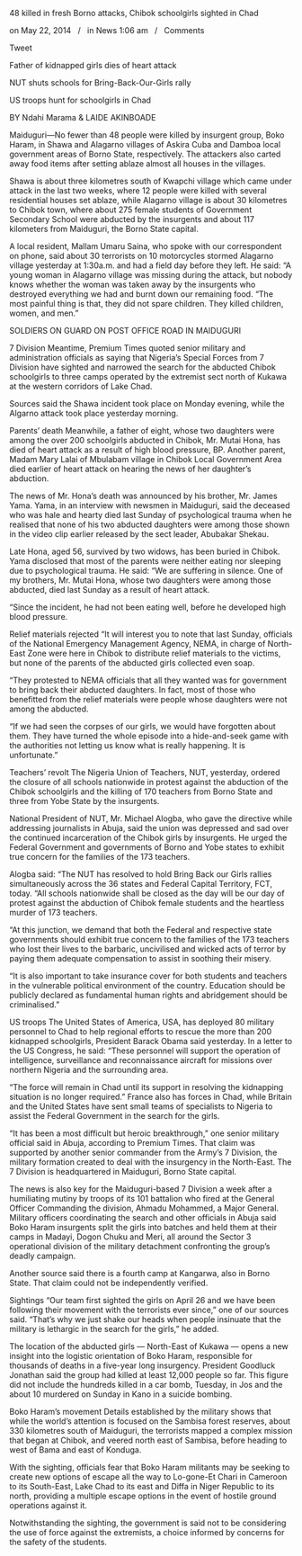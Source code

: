 48 killed in fresh Borno attacks, Chibok schoolgirls sighted in Chad

on May 22, 2014   /   in News 1:06 am   /   Comments

Tweet

Father of kidnapped girls dies of heart attack

NUT shuts schools for Bring-Back-Our-Girls rally

US troops hunt for schoolgirls in Chad

BY Ndahi Marama & LAIDE AKINBOADE

Maiduguri—No fewer than 48 people were killed by insurgent group, Boko Haram, in Shawa and Alagarno villages of Askira Cuba and Damboa local government areas of Borno State, respectively.
The attackers also carted away food items after setting ablaze almost all houses in the villages.

Shawa is about three kilometres south of Kwapchi village which came under attack in the last two weeks, where 12 people were killed with several residential houses set ablaze, while Alagarno village is about 30 kilometres to Chibok town, where about 275 female students of Government Secondary School were abducted by the insurgents and about 117 kilometers from Maiduguri, the Borno State capital.

A local resident, Mallam Umaru Saina, who spoke with our correspondent on phone, said about 30 terrorists on 10 motorcycles stormed Alagarno village yesterday at 1:30a.m. and had a field day before they left.
He said: “A young woman in Alagarno village was missing during the attack, but nobody knows whether the woman was taken away by the insurgents who destroyed everything we had and burnt down our remaining food.
“The most painful thing is that, they did not spare children. They killed children, women, and men.”

SOLDIERS ON GUARD ON POST OFFICE ROAD IN MAIDUGURI

7 Division
Meantime, Premium Times quoted senior military and administration officials as saying that Nigeria’s Special Forces from 7 Division have sighted and narrowed the search for the abducted Chibok schoolgirls to three camps operated by the extremist sect north of Kukawa at the western corridors of Lake Chad.

Sources said the Shawa incident took place on Monday evening, while the Algarno attack took place yesterday morning.

Parents’ death
Meanwhile, a father of eight, whose two daughters were among the over 200 schoolgirls abducted in Chibok, Mr. Mutai Hona, has died of heart attack as a result of high blood pressure, BP.
Another parent, Madam Mary Lalai of Mbulabam village in Chibok Local Government Area died earlier of heart attack on hearing the news of her daughter’s abduction.

The news of Mr. Hona’s death was announced by his brother, Mr. James Yama. Yama, in an interview with newsmen in Maiduguri, said the deceased who was hale and hearty died last Sunday of psychological trauma when he realised that none of his two abducted daughters were among those shown in the video clip earlier released by the sect leader, Abubakar Shekau.

Late Hona, aged 56, survived by two widows, has been buried in Chibok.
Yama disclosed that most of the parents were neither eating nor sleeping due to psychological trauma.
He said: “We are suffering in silence. One of my brothers, Mr. Mutai Hona, whose two daughters were among those abducted, died last Sunday as a result of heart attack.

“Since the incident, he had not been eating well, before he developed high blood pressure.

Relief materials rejected
“It will interest you to note that last Sunday, officials of the National Emergency Management Agency, NEMA, in charge of North-East Zone were here in Chibok to distribute relief materials to the victims, but none of the parents of the abducted girls collected even soap.

“They protested to NEMA officials that all they wanted was for government to bring back their abducted daughters. In fact, most of those who benefitted from the relief materials were people whose daughters were not among the abducted.

“If we had seen the corpses of our girls, we would have forgotten about them. They have turned the whole episode into a hide-and-seek game with the authorities not letting us know what is really happening. It is unfortunate.”

Teachers’ revolt
The Nigeria Union of Teachers, NUT, yesterday, ordered the closure of all schools nationwide in protest against the abduction of the Chibok schoolgirls and the killing of 170 teachers from Borno State and three from Yobe State by the insurgents.

National President of NUT, Mr. Michael Alogba, who gave the directive while addressing journalists in Abuja, said the union was depressed and sad over the continued incarceration of the Chibok girls by insurgents.
He urged the Federal Government and governments of Borno and Yobe states to exhibit true concern for the families of the 173 teachers.

Alogba said: “The NUT has resolved to hold Bring Back our Girls rallies simultaneously across the 36 states and Federal Capital Territory, FCT, today.
“All schools nationwide shall be closed as the day will be our day of protest against the abduction of Chibok female students and the heartless murder of 173 teachers.

“At this junction, we demand that both the Federal and respective state governments should exhibit true concern to the families of the 173 teachers who lost their lives to the barbaric, uncivilised and wicked acts of terror by paying them adequate compensation to assist in soothing their misery.

“It is also important to take insurance cover for both students and teachers in the vulnerable political environment of the country. Education should be publicly declared as fundamental human rights and abridgement should be criminalised.”

US troops
The United States of America, USA, has deployed 80 military personnel to Chad to help regional efforts to rescue the more than 200 kidnapped schoolgirls, President Barack Obama said yesterday.
In a letter to the US Congress, he said: “These personnel will support the operation of intelligence, surveillance and reconnaissance aircraft for missions over northern Nigeria and the surrounding area.

“The force will remain in Chad until its support in resolving the kidnapping situation is no longer required.”
France also has forces in Chad, while Britain and the United States have sent small teams of specialists to Nigeria to assist the Federal Government in the search for the girls.

“It has been a most difficult but heroic breakthrough,” one senior military official said in Abuja, according to Premium Times.
That claim was supported by another senior commander from the Army’s 7 Division, the military formation created to deal with the insurgency in the North-East. The 7 Division is headquartered in Maiduguri, Borno State capital.

The news is also key for the Maiduguri-based 7 Division a week after a humiliating mutiny by troops of its 101 battalion who fired at the General Officer Commanding the division, Ahmadu Mohammed, a Major General.
Military officers coordinating the search and other officials in Abuja said Boko Haram insurgents split the girls into batches and held them at their camps in Madayi, Dogon Chuku and Meri, all around the Sector 3 operational division of the military detachment confronting the group’s deadly campaign.

Another source said there is a fourth camp at Kangarwa, also in Borno State. That claim could not be independently verified.

Sightings
“Our team first sighted the girls on April 26 and we have been following their movement with the terrorists ever since,” one of our sources said.
“That’s why we just shake our heads when people insinuate that the military is lethargic in the search for the girls,” he added.

The location of the abducted girls — North-East of Kukawa — opens a new insight into the logistic orientation of Boko Haram, responsible for thousands of deaths in a five-year long insurgency.
President Goodluck Jonathan said the group had killed at least 12,000 people so far. This figure did not include the hundreds killed in a car bomb, Tuesday, in Jos and the about 10 murdered on Sunday in Kano in a suicide bombing.

Boko Haram’s movement
Details established by the military shows that while the world’s attention is focused on the Sambisa forest reserves, about 330 kilometres south of Maiduguri, the terrorists mapped a complex mission that began at Chibok, and veered north east of Sambisa, before heading to west of Bama and east of Konduga.

With the sighting, officials fear that Boko Haram militants may be seeking to create new options of escape all the way to Lo-gone-Et Chari in Cameroon to its South-East, Lake Chad to its east and Diffa in Niger Republic to its north, providing a multiple escape options in the event of hostile ground operations against it.

Notwithstanding the sighting, the government is said not to be considering the use of force against the extremists, a choice informed by concerns for the safety of the students.
